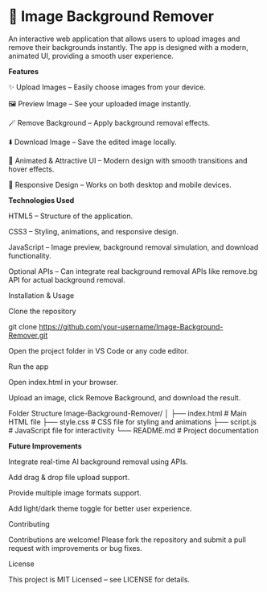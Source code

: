 # 🌟 Image Background Remover

An interactive web application that allows users to upload images and remove their backgrounds instantly. The app is designed with a modern, animated UI, providing a smooth user experience.


**Features**

✨ Upload Images – Easily choose images from your device.

🖼️ Preview Image – See your uploaded image instantly.

🪄 Remove Background – Apply background removal effects.

⬇️ Download Image – Save the edited image locally.

🎨 Animated & Attractive UI – Modern design with smooth transitions and hover effects.

📱 Responsive Design – Works on both desktop and mobile devices.

**Technologies Used**

HTML5 – Structure of the application.

CSS3 – Styling, animations, and responsive design.

JavaScript – Image preview, background removal simulation, and download functionality.

Optional APIs – Can integrate real background removal APIs like remove.bg API for actual background removal.

Installation & Usage

Clone the repository

git clone https://github.com/your-username/Image-Background-Remover.git


Open the project folder in VS Code or any code editor.

Run the app

Open index.html in your browser.

Upload an image, click Remove Background, and download the result.

Folder Structure
Image-Background-Remover/
│
├── index.html          # Main HTML file
├── style.css           # CSS file for styling and animations
├── script.js           # JavaScript file for interactivity
└── README.md           # Project documentation

**Future Improvements**

Integrate real-time AI background removal using APIs.

Add drag & drop file upload support.

Provide multiple image formats support.

Add light/dark theme toggle for better user experience.

Contributing

Contributions are welcome! Please fork the repository and submit a pull request with improvements or bug fixes.

License

This project is MIT Licensed – see LICENSE for details.
